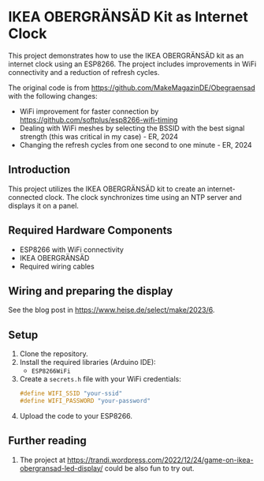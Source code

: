 # IKEA OBERGRÄNSÄD Kit as Internet Clock

This project demonstrates how to use the IKEA OBERGRÄNSÄD kit as an internet clock using an ESP8266. The project includes improvements in WiFi connectivity and a reduction of refresh cycles.

The original code is from https://github.com/MakeMagazinDE/Obegraensad with the following changes:
* WiFi improvement for faster connection by https://github.com/softplus/esp8266-wifi-timing
* Dealing with WiFi meshes by selecting the BSSID with the best signal strength (this was critical in my case) - ER, 2024
* Changing the refresh cycles from one second to one minute - ER, 2024

## Introduction

This project utilizes the IKEA OBERGRÄNSÄD kit to create an internet-connected clock. The clock synchronizes time using an NTP server and displays it on a panel.

## Required Hardware Components

- ESP8266 with WiFi connectivity
- IKEA OBERGRÄNSÄD
- Required wiring cables

## Wiring and preparing the display

See the blog post in https://www.heise.de/select/make/2023/6.

## Setup

1. Clone the repository.
2. Install the required libraries (Arduino IDE):
    - `ESP8266WiFi`
3. Create a `secrets.h` file with your WiFi credentials:
    ```cpp
    #define WIFI_SSID "your-ssid"
    #define WIFI_PASSWORD "your-password"
    ```
4. Upload the code to your ESP8266.

## Further reading

1. The project at https://trandi.wordpress.com/2022/12/24/game-on-ikea-obergransad-led-display/ could be also fun to try out.